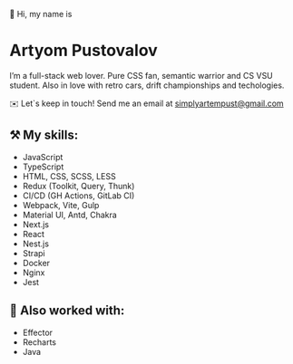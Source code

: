 👋 Hi, my name is

# Artyom Pustovalov

I’m a full-stack web lover. Pure CSS fan, semantic warrior and CS VSU student. Also in love with retro cars, drift championships and techologies.

✉️ Let`s keep in touch! Send me an email at [simplyartempust@gmail.com](mailto:simplyartempust@gmail.com)

## ⚒️ My skills:
- JavaScript
- TypeScript
- HTML, CSS, SCSS, LESS
- Redux (Toolkit, Query, Thunk)
- CI/CD (GH Actions, GitLab CI)
- Webpack, Vite, Gulp
- Material UI, Antd, Chakra
- Next.js
- React
- Nest.js
- Strapi
- Docker
- Nginx
- Jest

## 🧪 Also worked with:
- Effector
- Recharts
- Java
